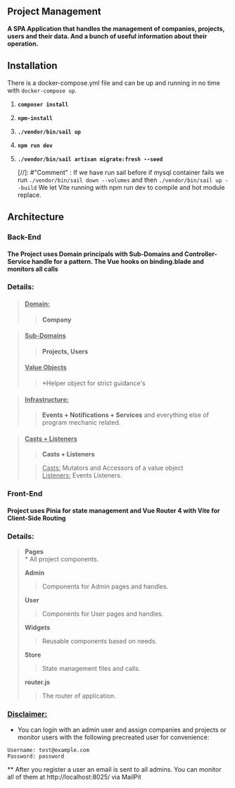 
## Project Management

**A SPA Application that handles the management of companies, projects, users and their data. And a bunch of useful information about their operation.**



## Installation
There is a docker-compose.yml file and can be up and running in no time with `docker-compose up`.

1) **`composer install`**
2) **`npm-install`**
3) **`./vendor/bin/sail up`**
4) **`npm run dev`** 
5) **`./vendor/bin/sail artisan migrate:fresh --seed`** 

   [//]: #"Comment" : If we have run sail before if mysql container fails we run `./vendor/bin/sail down --volumes` and then `./vendor/bin/sail up --build`
    We let Vite running with npm run dev to compile and hot module replace.


## Architecture

### Back-End

#### The Project uses Domain principals with Sub-Domains and Controller-Service handle for a pattern. The Vue hooks on binding.blade and monitors all calls

### Details:

> #### <u>Domain: </u> <br>
>> **Company** <br>

> #### <u>Sub-Domains </u> 
>> **Projects, Users**
>
>  #### <u>Value Objects</u>
>> *Helper object for strict guidance's 

> #### <u>Infrastructure:</u> <br>
>> **Events + Notifications + Services** and everything else of program mechanic related. <br>

>  #### <u>Casts + Listeners </u>
>> **Casts + Listeners** </br>
> 
>> <u>Casts:</u> Mutators and Accessors of a value object </br>
>> <u>Listeners:</u> Events Listeners.

### Front-End

#### Project uses Pinia for state management and Vue Router 4 with Vite for Client-Side Routing 

### Details:

> **Pages** </br> * All project components.
> 
> **Admin** </br>
>> Components for Admin pages and handles.
> 
> **User** </br>
>> Components for User pages and handles.
> 
> **Widgets** </br>
>> Reusable components based on needs.
> 
> **Store** </br>
>> State management files and calls.
> 
> **router.js** </br>
>> The router of application.

### <u>Disclaimer:</u>

* You can login with an admin user and assign companies and projects or monitor users with the following precreated user for convenience:

`Username: test@example.com` </br>
`Password: password`

** After you register a user an email is sent to all admins. You can monitor all of them at http://localhost:8025/ via MailPit


    




